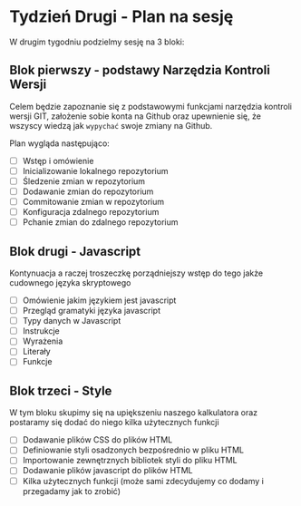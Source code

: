 # Tydzień Drugi - Plan na sesję

W drugim tygodniu podzielmy sesję na 3 bloki:

## Blok pierwszy - podstawy Narzędzia Kontroli Wersji
Celem będzie zapoznanie się z podstawowymi funkcjami narzędzia kontroli wersji GIT, założenie sobie konta na Github oraz upewnienie się, że wszyscy wiedzą jak `wypychać` swoje zmiany na Github.

Plan wygląda następująco:
* [ ] Wstęp i omówienie
* [ ] Inicializowanie lokalnego repozytorium
* [ ] Śledzenie zmian w repozytorium
* [ ] Dodawanie zmian do repozytorium
* [ ] Commitowanie zmian w repozytorium
* [ ] Konfiguracja zdalnego repozytorium
* [ ] Pchanie zmian do zdalnego repozytorium

## Blok drugi - Javascript
Kontynuacja a raczej troszeczkę porządniejszy wstęp do tego jakże cudownego języka skryptowego

* [ ] Omówienie jakim językiem jest javascript
* [ ] Przegląd gramatyki języka javascript
* [ ] Typy danych w Javascript
* [ ] Instrukcje
* [ ] Wyrażenia
* [ ] Literały
* [ ] Funkcje

## Blok trzeci - Style
W tym bloku skupimy się na upiększeniu naszego kalkulatora oraz postaramy się dodać do niego kilka użytecznych funkcji

* [ ] Dodawanie plików CSS do plików HTML
* [ ] Definiowanie styli osadzonych bezpośrednio w pliku HTML
* [ ] Importowanie zewnętrznych bibliotek styli do pliku HTML
* [ ] Dodawanie plików javascript do plików HTML
* [ ] Kilka użytecznych funkcji (może sami zdecydujemy co dodamy i przegadamy jak to zrobić)
